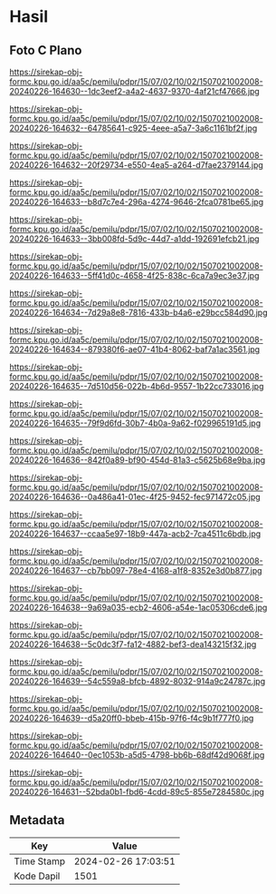 # Hasil

## Foto C Plano

https://sirekap-obj-formc.kpu.go.id/aa5c/pemilu/pdpr/15/07/02/10/02/1507021002008-20240226-164630--1dc3eef2-a4a2-4637-9370-4af21cf47666.jpg

https://sirekap-obj-formc.kpu.go.id/aa5c/pemilu/pdpr/15/07/02/10/02/1507021002008-20240226-164632--64785641-c925-4eee-a5a7-3a6c1161bf2f.jpg

https://sirekap-obj-formc.kpu.go.id/aa5c/pemilu/pdpr/15/07/02/10/02/1507021002008-20240226-164632--20f29734-e550-4ea5-a264-d7fae2379144.jpg

https://sirekap-obj-formc.kpu.go.id/aa5c/pemilu/pdpr/15/07/02/10/02/1507021002008-20240226-164633--b8d7c7e4-296a-4274-9646-2fca0781be65.jpg

https://sirekap-obj-formc.kpu.go.id/aa5c/pemilu/pdpr/15/07/02/10/02/1507021002008-20240226-164633--3bb008fd-5d9c-44d7-a1dd-192691efcb21.jpg

https://sirekap-obj-formc.kpu.go.id/aa5c/pemilu/pdpr/15/07/02/10/02/1507021002008-20240226-164633--5ff41d0c-4658-4f25-838c-6ca7a9ec3e37.jpg

https://sirekap-obj-formc.kpu.go.id/aa5c/pemilu/pdpr/15/07/02/10/02/1507021002008-20240226-164634--7d29a8e8-7816-433b-b4a6-e29bcc584d90.jpg

https://sirekap-obj-formc.kpu.go.id/aa5c/pemilu/pdpr/15/07/02/10/02/1507021002008-20240226-164634--879380f6-ae07-41b4-8062-baf7a1ac3561.jpg

https://sirekap-obj-formc.kpu.go.id/aa5c/pemilu/pdpr/15/07/02/10/02/1507021002008-20240226-164635--7d510d56-022b-4b6d-9557-1b22cc733016.jpg

https://sirekap-obj-formc.kpu.go.id/aa5c/pemilu/pdpr/15/07/02/10/02/1507021002008-20240226-164635--79f9d6fd-30b7-4b0a-9a62-f029965191d5.jpg

https://sirekap-obj-formc.kpu.go.id/aa5c/pemilu/pdpr/15/07/02/10/02/1507021002008-20240226-164636--842f0a89-bf90-454d-81a3-c5625b68e9ba.jpg

https://sirekap-obj-formc.kpu.go.id/aa5c/pemilu/pdpr/15/07/02/10/02/1507021002008-20240226-164636--0a486a41-01ec-4f25-9452-fec971472c05.jpg

https://sirekap-obj-formc.kpu.go.id/aa5c/pemilu/pdpr/15/07/02/10/02/1507021002008-20240226-164637--ccaa5e97-18b9-447a-acb2-7ca4511c6bdb.jpg

https://sirekap-obj-formc.kpu.go.id/aa5c/pemilu/pdpr/15/07/02/10/02/1507021002008-20240226-164637--cb7bb097-78e4-4168-a1f8-8352e3d0b877.jpg

https://sirekap-obj-formc.kpu.go.id/aa5c/pemilu/pdpr/15/07/02/10/02/1507021002008-20240226-164638--9a69a035-ecb2-4606-a54e-1ac05306cde6.jpg

https://sirekap-obj-formc.kpu.go.id/aa5c/pemilu/pdpr/15/07/02/10/02/1507021002008-20240226-164638--5c0dc3f7-fa12-4882-bef3-dea143215f32.jpg

https://sirekap-obj-formc.kpu.go.id/aa5c/pemilu/pdpr/15/07/02/10/02/1507021002008-20240226-164639--54c559a8-bfcb-4892-8032-914a9c24787c.jpg

https://sirekap-obj-formc.kpu.go.id/aa5c/pemilu/pdpr/15/07/02/10/02/1507021002008-20240226-164639--d5a20ff0-bbeb-415b-97f6-f4c9b1f777f0.jpg

https://sirekap-obj-formc.kpu.go.id/aa5c/pemilu/pdpr/15/07/02/10/02/1507021002008-20240226-164640--0ec1053b-a5d5-4798-bb6b-68df42d9068f.jpg

https://sirekap-obj-formc.kpu.go.id/aa5c/pemilu/pdpr/15/07/02/10/02/1507021002008-20240226-164631--52bda0b1-fbd6-4cdd-89c5-855e7284580c.jpg


## Metadata

| Key        | Value               |
| ---------- | ------------------- |
| Time Stamp | 2024-02-26 17:03:51 |
| Kode Dapil | 1501                |



